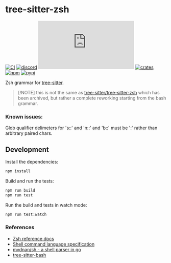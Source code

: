 # tree-sitter-zsh

[![CI][ci]](https://github.com/tree-sitter/tree-sitter-zsh/actions/workflows/ci.yml)
[![discord][discord]](https://discord.gg/w7nTvsVJhm)
[![matrix][matrix]](https://matrix.to/#/#tree-sitter-chat:matrix.org)
[![crates][crates]](https://crates.io/crates/tree-sitter-zsh)
[![npm][npm]](https://www.npmjs.com/package/tree-sitter-zsh)
[![pypi][pypi]](https://pypi.org/project/tree-sitter-zsh)

Zsh grammar for [tree-sitter](https://github.com/tree-sitter/tree-sitter).

> [!NOTE] this is not the same as [tree-sitter/tree-sitter-zsh](https://github.com/tree-sitter-grammars/tree-sitter-zsh) 
which has been archived, but rather a complete reworking starting
from the bash grammar.

### Known issues:
 
Glob qualifier delimeters for 's::' and 'n::' and 'b::' must be ':' rather
than arbitrary paired chars.

## Development

Install the dependencies:

```sh
npm install
```

Build and run the tests:

```sh
npm run build
npm run test
```

Run the build and tests in watch mode:

```sh
npm run test:watch
```

### References

- [Zsh reference docs](https://zsh.sourceforge.io/Doc/Release/zsh_toc.html)
- [Shell command language specification](http://pubs.opengroup.org/onlinepubs/9699919799/utilities/V3_chap02.html)
- [mvdnan/sh - a shell parser in go](https://github.com/mvdan/sh)
- [tree-sitter-bash](https://github.com/tree-sitter/tree-sitter-bash)

[ci]: https://img.shields.io/github/actions/workflow/status/tree-sitter/tree-sitter-zsh/ci.yml?logo=github&label=CI
[discord]: https://img.shields.io/discord/1063097320771698699?logo=discord&label=discord
[matrix]: https://img.shields.io/matrix/tree-sitter-chat%3Amatrix.org?logo=matrix&label=matrix
[npm]: https://img.shields.io/npm/v/tree-sitter-zsh?logo=npm
[crates]: https://img.shields.io/crates/v/tree-sitter-zsh?logo=rust
[pypi]: https://img.shields.io/pypi/v/tree-sitter-zsh?logo=pypi&logoColor=ffd242

